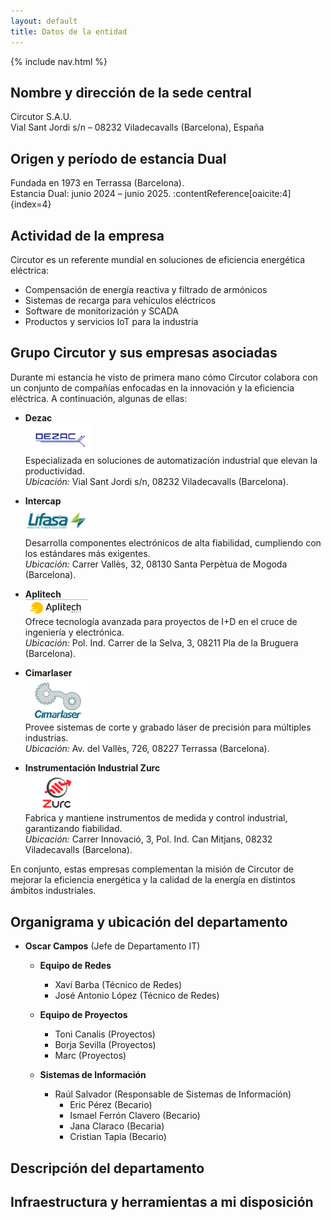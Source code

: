 ```yaml
---
layout: default
title: Datos de la entidad
---
```


{% include nav.html %}

## Nombre y dirección de la sede central  
  Circutor S.A.U.  
  Vial Sant Jordi s/n – 08232 Viladecavalls (Barcelona), España
  
## Origen y período de estancia Dual  
  Fundada en 1973 en Terrassa (Barcelona).  
  Estancia Dual: junio 2024 – junio 2025. :contentReference[oaicite:4]{index=4}  

## Actividad de la empresa  
Circutor es un referente mundial en soluciones de eficiencia energética eléctrica:  
- Compensación de energía reactiva y filtrado de armónicos  
- Sistemas de recarga para vehículos eléctricos  
- Software de monitorización y SCADA  
- Productos y servicios IoT para la industria

## Grupo Circutor y sus empresas asociadas

Durante mi estancia he visto de primera mano cómo Circutor colabora con un conjunto de compañías enfocadas en la innovación y la eficiencia eléctrica. A continuación, algunas de ellas:

- **Dezac**  
  <img src="/assets/img/dezac-logo.png" alt="Logo Dezac" width="100" style="vertical-align:middle; margin-left:0.5rem;">  
  Especializada en soluciones de automatización industrial que elevan la productividad.  
  *Ubicación:* Vial Sant Jordi s/n, 08232 Viladecavalls (Barcelona).

- **Intercap**  
  <img src="/assets/img/intercap-logo.png" alt="Logo Intercap" width="100" style="vertical-align:middle; margin-right:0.5rem;">  
  Desarrolla componentes electrónicos de alta fiabilidad, cumpliendo con los estándares más exigentes.  
  *Ubicación:* Carrer Vallès, 32, 08130 Santa Perpètua de Mogoda (Barcelona).

- **Aplitech**  
  <img src="/assets/img/aplitech-logo.png" alt="Logo Aplitech" width="100" style="vertical-align:middle; margin-right:0.5rem;">  
  Ofrece tecnología avanzada para proyectos de I+D en el cruce de ingeniería y electrónica.  
  *Ubicación:* Pol. Ind. Carrer de la Selva, 3, 08211 Pla de la Bruguera (Barcelona).

- **Cimarlaser**  
  <img src="/assets/img/cimarlaser-logo.png" alt="Logo Cimarlaser" width="100" style="vertical-align:middle; margin-right:0.5rem;">  
  Provee sistemas de corte y grabado láser de precisión para múltiples industrias.  
  *Ubicación:* Av. del Vallès, 726, 08227 Terrassa (Barcelona).

- **Instrumentación Industrial Zurc**  
  <img src="/assets/img/zync-logo.png" alt="Logo Zurc" width="100" style="vertical-align:middle; margin-right:0.5rem;">  
  Fabrica y mantiene instrumentos de medida y control industrial, garantizando fiabilidad.  
  *Ubicación:* Carrer Innovació, 3, Pol. Ind. Can Mitjans, 08232 Viladecavalls (Barcelona).


En conjunto, estas empresas complementan la misión de Circutor de mejorar la eficiencia energética y la calidad de la energía en distintos ámbitos industriales.

  

## Organigrama y ubicación del departamento

- **Oscar Campos** (Jefe de Departamento IT)
  
  - **Equipo de Redes**
    - Xavi Barba (Técnico de Redes)
    - José Antonio López (Técnico de Redes)
      
  - **Equipo de Proyectos**
    - Toni Canalis  (Proyectos) 
    - Borja Sevilla (Proyectos)
    - Marc (Proyectos)
      
  - **Sistemas de Información**
    - Raúl Salvador (Responsable de Sistemas de Información)
      - Eric Pérez (Becario)
      - Ismael Ferrón Clavero (Becario)
      - Jana Claraco (Becaria)
      - Cristian Tapia (Becario)






## Descripción del departamento  


## Infraestructura y herramientas a mi disposición  



